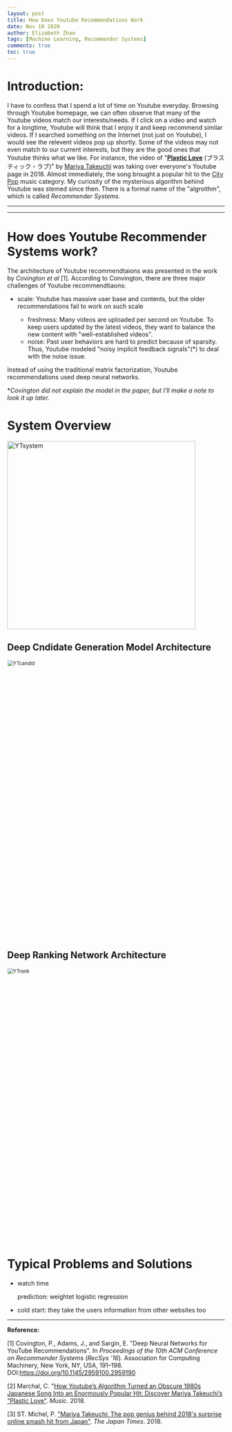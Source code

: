 ```yaml
---
layout: post
title: How Does Youtube Recommendations Work
date: Nov 10 2020
author: Elizabeth Zhao
tags: [Machine Learning, Recommender Systems]
comments: true
toc: true
---
```


# Introduction:

I have to confess that I spend a lot of time on Youtube everyday. Browsing through Youtube homepage, we can often observe that many of the Youtube videos match our interests/needs. If I click on a video and watch for a longtime, Youtube will think that I enjoy it and keep recommend similar videos. If I searched something on the Internet (not just on Youtube), I would see the relevent videos pop up shortly. Some of the videos may not even match to our current interests, but they are the good ones that Youtube thinks what we like. For instance, the video of "**[Plastic Love](https://www.youtube.com/watch?v=3bNITQR4Uso)** (プラスティック・ラブ)" by [Mariya Takeuchi](https://en.wikipedia.org/wiki/Mariya_Takeuchi) was taking over everyone's Youtube page in 2018. Almost immediately, the song brought a popular hit to the [City Pop](https://en.wikipedia.org/wiki/City_pop) music category. My curiosity of the mysterious algorithm behind Youtube was stemed since then. There is a formal name of the "algroithm", which is called *Recommender Systems*. 

---

<!--**What is *Recommender Systems*?** -->

<!--Recommender System is ...-->

---

# How does Youtube Recommender Systems work? 

The architecture of Youtube recommendtaions was presented in the work by *Covington et al* [1]. According to Convington, there are three major challenges of Youtube recommendtiaons: 

- scale: Youtube has massive user base and contents, but the older recommendations fail to work on such scale

	- freshness: Many videos are uploaded per second on Youtube. To keep users updated by the latest videos, they want to balance the new content with "well-established videos".
	- noise: Past user behaviors are hard to predict because of sparsity. Thus, Youtube modeled "noisy implicit feedback signals"(*) to deal with the noise issue. 

Instead of using the traditional matrix factorization, Youtube recommendations used deep neural networks.

**Covington did not explain the model in the paper, but I'll make a note to look it up later.*

# System Overview

<img width="436" alt="YTsystem" src="https://user-images.githubusercontent.com/56653390/98744789-52fc8900-2380-11eb-923f-71beb169538d.png">



## Deep Cndidate Generation Model Architecture

<img width="801" alt="YTcandid" src="https://user-images.githubusercontent.com/56653390/98745009-b71f4d00-2380-11eb-9198-b38f3686bc74.png" style = "zoom:80%">



## Deep Ranking Network Architecture

<img width="787" alt="YTrank" src="https://user-images.githubusercontent.com/56653390/98744863-74f60b80-2380-11eb-96c4-cb93a5c7cdf7.png" style="zoom:80%;" >



# Typical Problems and Solutions

- watch time

  prediction: weightet logistic regression

  

- cold start: they take the users information from other websites too

  

---



**Reference:**

[1] Covington, P., Adams, J., and Sargin, E. "Deep Neural Networks for YouTube Recommendations". In *Proceedings of the 10th ACM Conference on Recommender Systems* (*RecSys '16*). Association for Computing Machinery, New York, NY, USA, 191–198. DOI:https://doi.org/10.1145/2959100.2959190



[2] Marchal, C. "[How Youtube’s Algorithm Turned an Obscure 1980s Japanese Song Into an Enormously Popular Hit: Discover Mariya Takeuchi’s “Plastic Love”](https://www.openculture.com/2018/10/youtubes-algorithm-turned-obscure-1980s-japanese-song-enormously-popular-hit-discover-mariya-takeuchis-plastic-love.html). *Music*. 2018.



[3] ST. Michel, P. ["Mariya Takeuchi: The pop genius behind 2018's surprise online smash hit from Japan"](https://www.japantimes.co.jp/culture/2018/11/17/music/mariya-takeuchi-pop-genius-behind-2018s-surprise-online-smash-hit-japan/). *The Japan Times*. 2018. 



